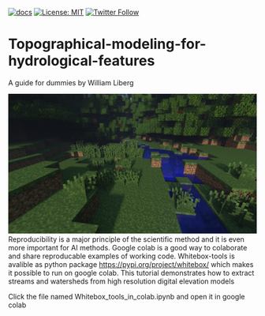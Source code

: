 [![docs](https://img.shields.io/badge/whitebox-docs-brightgreen.svg)](https://www.whiteboxgeo.com/manual/wbt_book/preface.html)
[![License: MIT](https://img.shields.io/badge/License-MIT-yellow.svg)](https://opensource.org/licenses/MIT)
[![Twitter Follow](https://img.shields.io/twitter/follow/William_Lidberg?style=social)](https://twitter.com/william_lidberg)


# Topographical-modeling-for-hydrological-features
A guide for dummies by William Liberg

![alt text](images/Fores_dark.png)
Reproducibility is a major principle of the scientific method and it is even more important for AI methods. Google colab is a good way to colaborate and share reproducable examples of working code. Whitebox-tools is avalible as python package https://pypi.org/project/whitebox/ which makes it possible to run on google colab. This tutorial demonstrates how to extract streams and watersheds from high resolution digital elevation models

Click the file named Whitebox_tools_in_colab.ipynb and open it in google colab
